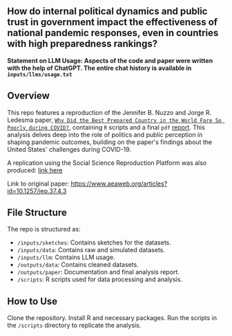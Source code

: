## How do internal political dynamics and public trust in government impact the effectiveness of national pandemic responses, even in countries with high preparedness rankings?

**Statement on LLM Usage: Aspects of the code and paper were written with the help of ChatGPT. The entire chat history is available in `inputs/llms/usage.txt`**

## Overview

This repo features a reproduction of the Jennifer B. Nuzzo and Jorge R. Ledesma paper, [`Why Did the Best Prepared Country in the World Fare So Poorly during COVID?`](https://pubs.aeaweb.org/doi/pdfplus/10.1257/jep.37.4.3), containing `R` scripts and a final `pdf` [report](https://github.com/hannahyu07/US-Covid-Analysis/blob/main/outputs/paper/paper.pdf). This analysis delves deep into the role of politics and public perception in shaping pandemic outcomes, building on the paper's findings about the United States' challenges during COVID-19.

A replication using the Social Science Reproduction Platform was also produced: [link here]()

Link to original paper: https://www.aeaweb.org/articles?id=10.1257/jep.37.4.3

## File Structure

The repo is structured as:

* `/inputs/sketches`: Contains sketches for the datasets.
* `/inputs/data`: Contains raw and simulated datasets.
* `/inputs/llm`: Contains LLM usage.
* `/outputs/data`: Contains cleaned datasets.
* `/outputs/paper`: Documentation and final analysis report.
* `/scripts`: R scripts used for data processing and analysis.

## How to Use
Clone the repository.
Install R and necessary packages.
Run the scripts in the `/scripts` directory to replicate the analysis.